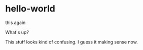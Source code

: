 # hello-world
this again

What's up?

This stuff looks kind of confusing. I guess it making sense now.
